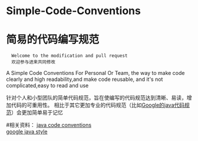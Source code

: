 Simple-Code-Conventions
===========================
简易的代码编写规范
==========================
      Welcome to the modification and pull request
      欢迎参与进来共同修改
A Simple Code Conventions For Personal Or Team, the way to make code clearly and high readability,and make code reusable, and it's not complicated,easy to read and use

针对个人和小型团队的简单代码规范，旨在使编写的代码规范达到清晰、易读，增加代码的可重用性。
相比于其它更加专业的代码规范（比如[Google的java代码规范](http://google-styleguide.googlecode.com/svn/trunk/javaguide.html)）会更加简单易于记忆

#相关资料：
   [java code conventions](http://www.oracle.com/technetwork/java/javase/documentation/codeconvtoc-136057.html)<br/>
   [google java style](http://google-styleguide.googlecode.com/svn/trunk/javaguide.html)<br/>




